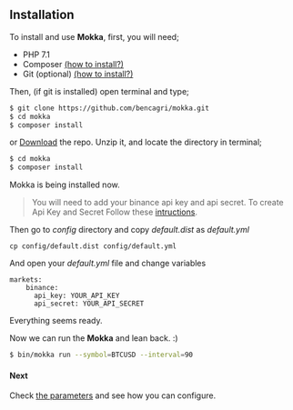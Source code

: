 Installation
------------
To install and use **Mokka**, first, you will need;

* PHP 7.1
* Composer [(how to install?)](https://getcomposer.org/doc/00-intro.md#installation-linux-unix-osx)
* Git (optional) [(how to install?)](https://git-scm.com/book/en/v2/Getting-Started-Installing-Git)

Then, (if git is installed) open terminal and type;
```bash
$ git clone https://github.com/bencagri/mokka.git
$ cd mokka
$ composer install
```

or [Download](https://github.com/bencagri/mokka/archive/master.zip) the repo. Unzip it, and locate the directory in terminal;

```bash
$ cd mokka
$ composer install
```
Mokka is being installed now. 

> You will need to add your binance api key and api secret. To create Api Key and Secret Follow these 
> [intructions](https://coinigy.freshdesk.com/support/solutions/articles/1000256048-how-do-i-find-my-api-key-on-binance-com-).


Then go to *config* directory and copy *default.dist* as *default.yml*

``` 
cp config/default.dist config/default.yml
```

And open your *default.yml* file and change variables

```$xslt
markets:
    binance:
      api_key: YOUR_API_KEY
      api_secret: YOUR_API_SECRET

```

Everything seems ready.

Now we can run the **Mokka** and lean back. :)

```bash
$ bin/mokka run --symbol=BTCUSD --interval=90
```

#### Next
Check [the parameters](02-parameters.md) and see how you can configure. []()

